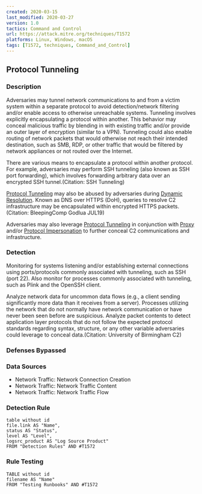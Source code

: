 ```yaml
---
created: 2020-03-15
last_modified: 2020-03-27
version: 1.0
tactics: Command and Control
url: https://attack.mitre.org/techniques/T1572
platforms: Linux, Windows, macOS
tags: [T1572, techniques, Command_and_Control]
---
```


## Protocol Tunneling

### Description

Adversaries may tunnel network communications to and from a victim system within a separate protocol to avoid detection/network filtering and/or enable access to otherwise unreachable systems. Tunneling involves explicitly encapsulating a protocol within another. This behavior may conceal malicious traffic by blending in with existing traffic and/or provide an outer layer of encryption (similar to a VPN). Tunneling could also enable routing of network packets that would otherwise not reach their intended destination, such as SMB, RDP, or other traffic that would be filtered by network appliances or not routed over the Internet. 

There are various means to encapsulate a protocol within another protocol. For example, adversaries may perform SSH tunneling (also known as SSH port forwarding), which involves forwarding arbitrary data over an encrypted SSH tunnel.(Citation: SSH Tunneling) 

[Protocol Tunneling](https://attack.mitre.org/techniques/T1572) may also be abused by adversaries during [Dynamic Resolution](https://attack.mitre.org/techniques/T1568). Known as DNS over HTTPS (DoH), queries to resolve C2 infrastructure may be encapsulated within encrypted HTTPS packets.(Citation: BleepingComp Godlua JUL19) 

Adversaries may also leverage [Protocol Tunneling](https://attack.mitre.org/techniques/T1572) in conjunction with [Proxy](https://attack.mitre.org/techniques/T1090) and/or [Protocol Impersonation](https://attack.mitre.org/techniques/T1001/003) to further conceal C2 communications and infrastructure. 

### Detection

Monitoring for systems listening and/or establishing external connections using ports/protocols commonly associated with tunneling, such as SSH (port 22). Also monitor for processes commonly associated with tunneling, such as Plink and the OpenSSH client. 

Analyze network data for uncommon data flows (e.g., a client sending significantly more data than it receives from a server). Processes utilizing the network that do not normally have network communication or have never been seen before are suspicious. Analyze packet contents to detect application layer protocols that do not follow the expected protocol standards regarding syntax, structure, or any other variable adversaries could leverage to conceal data.(Citation: University of Birmingham C2)

### Defenses Bypassed



### Data Sources

  - Network Traffic: Network Connection Creation
  -  Network Traffic: Network Traffic Content
  -  Network Traffic: Network Traffic Flow
### Detection Rule

```dataview
table without id
file.link AS "Name",
status AS "Status",
level AS "Level",
logsrc_product AS "Log Source Product"
FROM "Detection Rules" AND #T1572
```

### Rule Testing

```dataview
TABLE without id
filename AS "Name"
FROM "Testing Runbooks" AND #T1572
```
